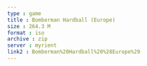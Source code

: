 ```yaml
---
type : game
title : Bomberman Hardball (Europe)
size : 264.3 M
format : iso
archive : zip
server : myrient
link2 : Bomberman%20Hardball%20%28Europe%29
---
```

